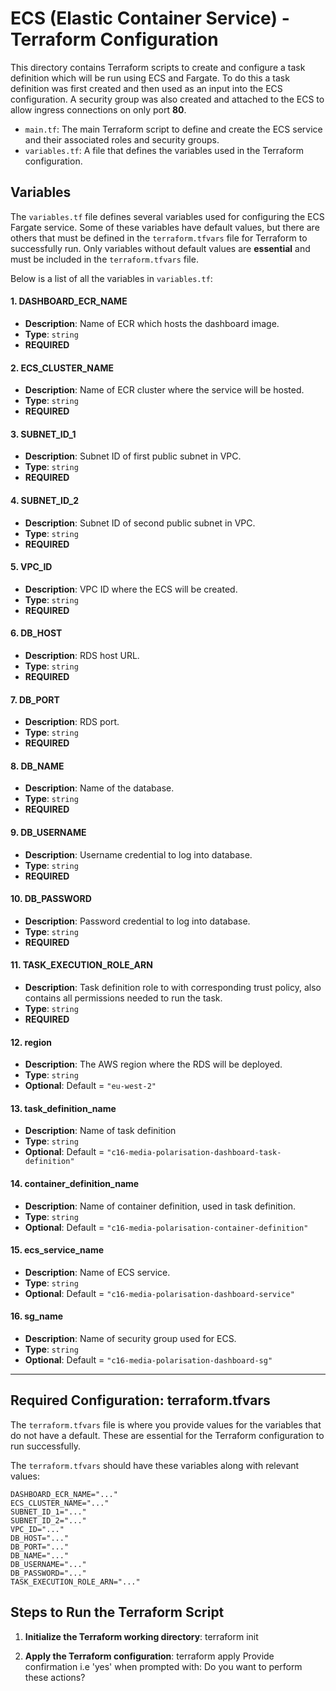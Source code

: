 # **ECS (Elastic Container Service) - Terraform Configuration**

This directory contains Terraform scripts to create and configure a task definition which will be run using ECS and Fargate. To do this a task definition was first created and then used as an input into the ECS configuration. A security group was also created and attached to the ECS to allow ingress connections on only port **80**.

- `main.tf`: The main Terraform script to define and create the ECS service and their associated roles and security groups.
- `variables.tf`: A file that defines the variables used in the Terraform configuration.

## **Variables**

The `variables.tf` file defines several variables used for configuring the ECS Fargate service. Some of these variables have default values, but there are others that must be defined in the `terraform.tfvars` file for Terraform to successfully run. Only variables without default values are **essential** and must be included in the `terraform.tfvars` file.

Below is a list of all the variables in `variables.tf`:

#### **1. DASHBOARD_ECR_NAME**
- **Description**: Name of ECR which hosts the dashboard image.
- **Type**: `string`
- **REQUIRED**

#### **2. ECS_CLUSTER_NAME**
- **Description**: Name of ECR cluster where the service will be hosted.
- **Type**: `string`
- **REQUIRED**

#### **3. SUBNET_ID_1**
- **Description**: Subnet ID of first public subnet in VPC.
- **Type**: `string`
- **REQUIRED**

#### **4. SUBNET_ID_2**
- **Description**: Subnet ID of second public subnet in VPC.
- **Type**: `string`
- **REQUIRED**

#### **5. VPC_ID**
- **Description**: VPC ID where the ECS will be created.
- **Type**: `string`
- **REQUIRED**

#### **6. DB_HOST**
- **Description**: RDS host URL.
- **Type**: `string`
- **REQUIRED**

#### **7. DB_PORT**
- **Description**: RDS port.
- **Type**: `string`
- **REQUIRED**

#### **8. DB_NAME**
- **Description**: Name of the database.
- **Type**: `string`
- **REQUIRED**

#### **9. DB_USERNAME**
- **Description**: Username credential to log into database.
- **Type**: `string`
- **REQUIRED**

#### **10. DB_PASSWORD**
- **Description**: Password credential to log into database.
- **Type**: `string`
- **REQUIRED**

#### **11. TASK_EXECUTION_ROLE_ARN**
- **Description**: Task definition role to with corresponding trust policy, also contains all permissions needed to run the task.
- **Type**: `string`
- **REQUIRED**

#### **12. region**
- **Description**: The AWS region where the RDS will be deployed.
- **Type**: `string`
- **Optional**: Default = `"eu-west-2"`

#### **13. task_definition_name**
- **Description**: Name of task definition
- **Type**: `string`
- **Optional**: Default = `"c16-media-polarisation-dashboard-task-definition"`

#### **14. container_definition_name**
- **Description**: Name of container definition, used in task definition.
- **Type**: `string`
- **Optional**: Default = `"c16-media-polarisation-container-definition"`

#### **15. ecs_service_name**
- **Description**: Name of ECS service.
- **Type**: `string`
- **Optional**: Default = `"c16-media-polarisation-dashboard-service"`

#### **16. sg_name**
- **Description**: Name of security group used for ECS.
- **Type**: `string`
- **Optional**: Default = `"c16-media-polarisation-dashboard-sg"`

---

## **Required Configuration: terraform.tfvars**

The `terraform.tfvars` file is where you provide values for the variables that do not have a default. These are essential for the Terraform configuration to run successfully.

The `terraform.tfvars` should have these variables along with relevant values:

```
DASHBOARD_ECR_NAME="..."
ECS_CLUSTER_NAME="..."
SUBNET_ID_1="..."
SUBNET_ID_2="..."
VPC_ID="..."
DB_HOST="..."
DB_PORT="..."
DB_NAME="..."
DB_USERNAME="..."
DB_PASSWORD="..."
TASK_EXECUTION_ROLE_ARN="..."
```

## **Steps to Run the Terraform Script**

1. **Initialize the Terraform working directory**:
   terraform init
   
2. **Apply the Terraform configuration**:
   terraform apply
   Provide confirmation i.e 'yes' when prompted with: Do you want to perform these actions?
